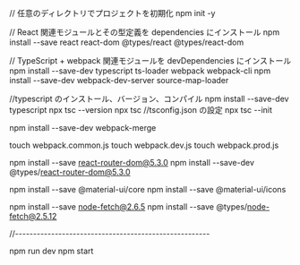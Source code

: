 // 任意のディレクトリでプロジェクトを初期化
npm init -y

// React 関連モジュールとその型定義を dependencies にインストール
npm install --save react react-dom @types/react @types/react-dom

// TypeScript + webpack 関連モジュールを devDependencies にインストール
npm install --save-dev typescript ts-loader webpack webpack-cli
npm install --save-dev webpack-dev-server source-map-loader

//typescript のインストール、バージョン、コンパイル
npm install --save-dev typescript
npx tsc --version
npx tsc <filename>
//tsconfig.json の設定
npx tsc --init

npm install --save-dev webpack-merge

touch webpack.common.js
touch webpack.dev.js
touch webpack.prod.js

npm install --save react-router-dom@5.3.0
npm install --save-dev @types/react-router-dom@5.3.0

npm install --save @material-ui/core
npm install --save @material-ui/icons

npm install --save node-fetch@2.6.5
npm install --save @types/node-fetch@2.5.12

//------------------------------------------------------

npm run dev
npm start

